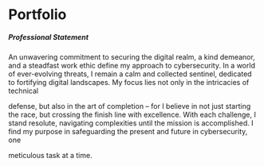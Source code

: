 # Portfolio

<h5>Professional Statement</h5>

<p>An unwavering commitment to securing the digital realm, a kind demeanor, and a steadfast work ethic define my approach to cybersecurity. In a world of ever-evolving threats, I remain a calm and collected sentinel, dedicated to fortifying digital landscapes. My focus lies not only in the intricacies of technical<p>
<p>defense, but also in the art of completion – for I believe in not just starting the race, but crossing the finish line with excellence. With each challenge, I stand resolute, navigating complexities until the mission is accomplished. I find my purpose in safeguarding the present and future in cybersecurity, one<p> 
<p>meticulous task at a time.<p>
